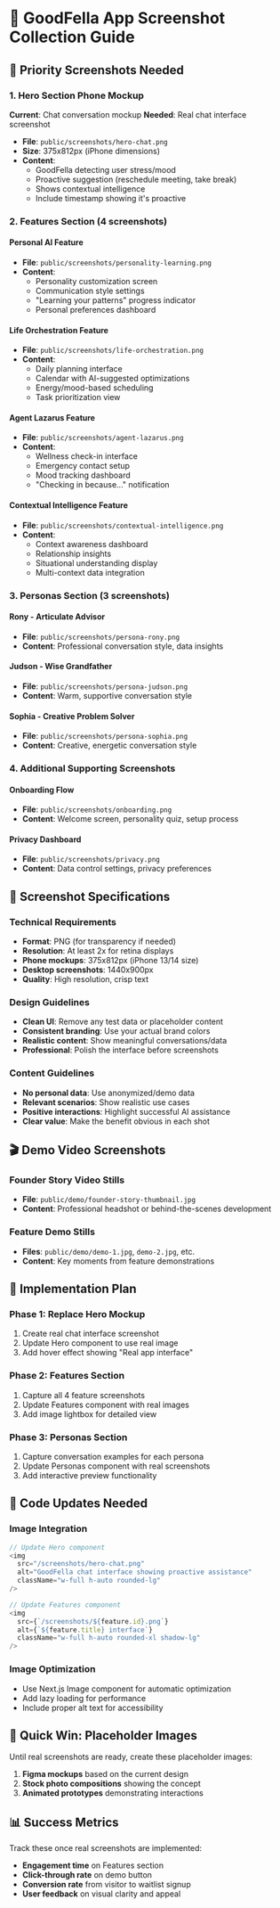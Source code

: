 # 📸 GoodFella App Screenshot Collection Guide

## 🎯 **Priority Screenshots Needed**

### **1. Hero Section Phone Mockup**
**Current**: Chat conversation mockup
**Needed**: Real chat interface screenshot
- **File**: `public/screenshots/hero-chat.png`
- **Size**: 375x812px (iPhone dimensions)
- **Content**: 
  - GoodFella detecting user stress/mood
  - Proactive suggestion (reschedule meeting, take break)
  - Shows contextual intelligence
  - Include timestamp showing it's proactive

### **2. Features Section (4 screenshots)**

#### **Personal AI Feature**
- **File**: `public/screenshots/personality-learning.png`
- **Content**: 
  - Personality customization screen
  - Communication style settings
  - "Learning your patterns" progress indicator
  - Personal preferences dashboard

#### **Life Orchestration Feature**
- **File**: `public/screenshots/life-orchestration.png`
- **Content**:
  - Daily planning interface
  - Calendar with AI-suggested optimizations
  - Energy/mood-based scheduling
  - Task prioritization view

#### **Agent Lazarus Feature**
- **File**: `public/screenshots/agent-lazarus.png`
- **Content**:
  - Wellness check-in interface
  - Emergency contact setup
  - Mood tracking dashboard
  - "Checking in because..." notification

#### **Contextual Intelligence Feature**
- **File**: `public/screenshots/contextual-intelligence.png`
- **Content**:
  - Context awareness dashboard
  - Relationship insights
  - Situational understanding display
  - Multi-context data integration

### **3. Personas Section (3 screenshots)**

#### **Rony - Articulate Advisor**
- **File**: `public/screenshots/persona-rony.png`
- **Content**: Professional conversation style, data insights

#### **Judson - Wise Grandfather**
- **File**: `public/screenshots/persona-judson.png`
- **Content**: Warm, supportive conversation style

#### **Sophia - Creative Problem Solver**
- **File**: `public/screenshots/persona-sophia.png`
- **Content**: Creative, energetic conversation style

### **4. Additional Supporting Screenshots**

#### **Onboarding Flow**
- **File**: `public/screenshots/onboarding.png`
- **Content**: Welcome screen, personality quiz, setup process

#### **Privacy Dashboard**
- **File**: `public/screenshots/privacy.png`
- **Content**: Data control settings, privacy preferences

## 📱 **Screenshot Specifications**

### **Technical Requirements**
- **Format**: PNG (for transparency if needed)
- **Resolution**: At least 2x for retina displays
- **Phone mockups**: 375x812px (iPhone 13/14 size)
- **Desktop screenshots**: 1440x900px
- **Quality**: High resolution, crisp text

### **Design Guidelines**
- **Clean UI**: Remove any test data or placeholder content
- **Consistent branding**: Use your actual brand colors
- **Realistic content**: Show meaningful conversations/data
- **Professional**: Polish the interface before screenshots

### **Content Guidelines**
- **No personal data**: Use anonymized/demo data
- **Relevant scenarios**: Show realistic use cases
- **Positive interactions**: Highlight successful AI assistance
- **Clear value**: Make the benefit obvious in each shot

## 🎬 **Demo Video Screenshots**

### **Founder Story Video Stills**
- **File**: `public/demo/founder-story-thumbnail.jpg`
- **Content**: Professional headshot or behind-the-scenes development

### **Feature Demo Stills**
- **Files**: `public/demo/demo-1.jpg`, `demo-2.jpg`, etc.
- **Content**: Key moments from feature demonstrations

## 🔄 **Implementation Plan**

### **Phase 1: Replace Hero Mockup**
1. Create real chat interface screenshot
2. Update Hero component to use real image
3. Add hover effect showing "Real app interface"

### **Phase 2: Features Section**
1. Capture all 4 feature screenshots
2. Update Features component with real images
3. Add image lightbox for detailed view

### **Phase 3: Personas Section**
1. Capture conversation examples for each persona
2. Update Personas component with real screenshots
3. Add interactive preview functionality

## 📝 **Code Updates Needed**

### **Image Integration**
```typescript
// Update Hero component
<img 
  src="/screenshots/hero-chat.png" 
  alt="GoodFella chat interface showing proactive assistance"
  className="w-full h-auto rounded-lg"
/>

// Update Features component
<img 
  src={`/screenshots/${feature.id}.png`}
  alt={`${feature.title} interface`}
  className="w-full h-auto rounded-xl shadow-lg"
/>
```

### **Image Optimization**
- Use Next.js Image component for automatic optimization
- Add lazy loading for performance
- Include proper alt text for accessibility

## 🚀 **Quick Win: Placeholder Images**

Until real screenshots are ready, create these placeholder images:
1. **Figma mockups** based on the current design
2. **Stock photo compositions** showing the concept
3. **Animated prototypes** demonstrating interactions

## 📊 **Success Metrics**

Track these once real screenshots are implemented:
- **Engagement time** on Features section
- **Click-through rate** on demo button
- **Conversion rate** from visitor to waitlist signup
- **User feedback** on visual clarity and appeal 